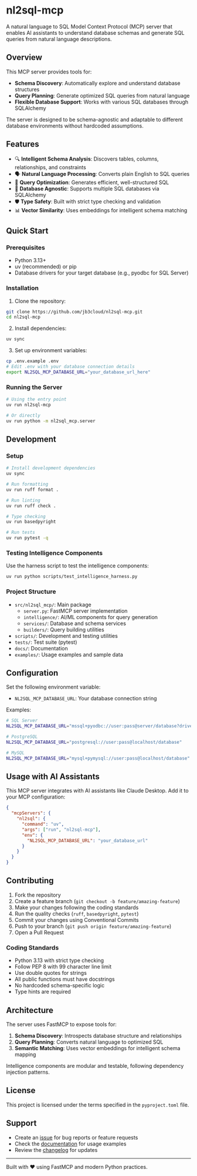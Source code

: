 # nl2sql-mcp

A natural language to SQL Model Context Protocol (MCP) server that enables AI assistants to understand database schemas and generate SQL queries from natural language descriptions.

## Overview

This MCP server provides tools for:
- **Schema Discovery**: Automatically explore and understand database structures
- **Query Planning**: Generate optimized SQL queries from natural language
- **Flexible Database Support**: Works with various SQL databases through SQLAlchemy

The server is designed to be schema-agnostic and adaptable to different database environments without hardcoded assumptions.

## Features

- 🔍 **Intelligent Schema Analysis**: Discovers tables, columns, relationships, and constraints
- 🗣️ **Natural Language Processing**: Converts plain English to SQL queries
- 🎯 **Query Optimization**: Generates efficient, well-structured SQL
- 🔌 **Database Agnostic**: Supports multiple SQL databases via SQLAlchemy
- 🛡️ **Type Safety**: Built with strict type checking and validation
- 📊 **Vector Similarity**: Uses embeddings for intelligent schema matching

## Quick Start

### Prerequisites

- Python 3.13+
- uv (recommended) or pip
- Database drivers for your target database (e.g., pyodbc for SQL Server)

### Installation

1. Clone the repository:
```bash
git clone https://github.com/jb3cloud/nl2sql-mcp.git
cd nl2sql-mcp
```

2. Install dependencies:
```bash
uv sync
```

3. Set up environment variables:
```bash
cp .env.example .env
# Edit .env with your database connection details
export NL2SQL_MCP_DATABASE_URL="your_database_url_here"
```

### Running the Server

```bash
# Using the entry point
uv run nl2sql-mcp

# Or directly
uv run python -m nl2sql_mcp.server
```

## Development

### Setup

```bash
# Install development dependencies
uv sync

# Run formatting
uv run ruff format .

# Run linting
uv run ruff check .

# Type checking
uv run basedpyright

# Run tests
uv run pytest -q
```

### Testing Intelligence Components

Use the harness script to test the intelligence components:

```bash
uv run python scripts/test_intelligence_harness.py
```

### Project Structure

- `src/nl2sql_mcp/`: Main package
  - `server.py`: FastMCP server implementation
  - `intelligence/`: AI/ML components for query generation
  - `services/`: Database and schema services
  - `builders/`: Query building utilities
- `scripts/`: Development and testing utilities
- `tests/`: Test suite (pytest)
- `docs/`: Documentation
- `examples/`: Usage examples and sample data

## Configuration

Set the following environment variable:

- `NL2SQL_MCP_DATABASE_URL`: Your database connection string

Examples:
```bash
# SQL Server
NL2SQL_MCP_DATABASE_URL="mssql+pyodbc://user:pass@server/database?driver=ODBC+Driver+17+for+SQL+Server"

# PostgreSQL
NL2SQL_MCP_DATABASE_URL="postgresql://user:pass@localhost/database"

# MySQL
NL2SQL_MCP_DATABASE_URL="mysql+pymysql://user:pass@localhost/database"
```

## Usage with AI Assistants

This MCP server integrates with AI assistants like Claude Desktop. Add it to your MCP configuration:

```json
{
  "mcpServers": {
    "nl2sql": {
      "command": "uv",
      "args": ["run", "nl2sql-mcp"],
      "env": {
        "NL2SQL_MCP_DATABASE_URL": "your_database_url"
      }
    }
  }
}
```

## Contributing

1. Fork the repository
2. Create a feature branch (`git checkout -b feature/amazing-feature`)
3. Make your changes following the coding standards
4. Run the quality checks (`ruff`, `basedpyright`, `pytest`)
5. Commit your changes using Conventional Commits
6. Push to your branch (`git push origin feature/amazing-feature`)
7. Open a Pull Request

### Coding Standards

- Python 3.13 with strict type checking
- Follow PEP 8 with 99 character line limit
- Use double quotes for strings
- All public functions must have docstrings
- No hardcoded schema-specific logic
- Type hints are required

## Architecture

The server uses FastMCP to expose tools for:

1. **Schema Discovery**: Introspects database structure and relationships
2. **Query Planning**: Converts natural language to optimized SQL
3. **Semantic Matching**: Uses vector embeddings for intelligent schema mapping

Intelligence components are modular and testable, following dependency injection patterns.

## License

This project is licensed under the terms specified in the `pyproject.toml` file.

## Support

- Create an [issue](https://github.com/jb3cloud/nl2sql-mcp/issues) for bug reports or feature requests
- Check the [documentation](https://github.com/jb3cloud/nl2sql-mcp#readme) for usage examples
- Review the [changelog](https://github.com/jb3cloud/nl2sql-mcp/blob/main/CHANGELOG.md) for updates

---

Built with ❤️ using FastMCP and modern Python practices.
